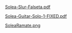 [Solea-Slur-Falseta.pdf](https://cdn.discordapp.com/attachments/316738255846506506/739571320593055794/Solea-Slur-Falseta.pdf)

[Solea-Guitar-Solo-1-FIXED.pdf](https://cdn.discordapp.com/attachments/316738255846506506/739544228102799503/Solea-Guitar-Solo-1-FIXED.pdf)

[SoleaRamate.png](https://cdn.discordapp.com/attachments/316738255846506506/739544100675518524/SoleaRamate.png)

